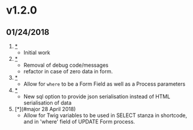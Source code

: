 # v1.2.0
##  01/24/2018

1. [*](#new)
    * Initial work
2. [*](#minor)
    * Removal of debug code/messages
    * refactor in case of zero data in form.
3. [*](#minor)
    * Allow for `where` to be a Form Field as well as a Process parameters
4. [*](#major)
    * New sql option to provide json serialisation instead of HTML serialisation of data
5. [*](#major 28 April 2018)
    * Allow for Twig variables to be used in SELECT stanza in shortcode, and in 'where' field of UPDATE Form process.
